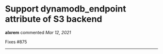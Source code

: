 # Support dynamodb_endpoint attribute of S3 backend

**alxrem** commented *Mar 12, 2021*

Fixes #875
<br />
***



